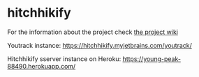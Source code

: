 # hitchhikify

For the information about the project check [the project wiki](https://github.com/HitchhikifyTeam/hitchhikify/wiki)

Youtrack instance: https://hitchhikify.myjetbrains.com/youtrack/

Hitchhikify sserver instance on Heroku: https://young-peak-88490.herokuapp.com/  
